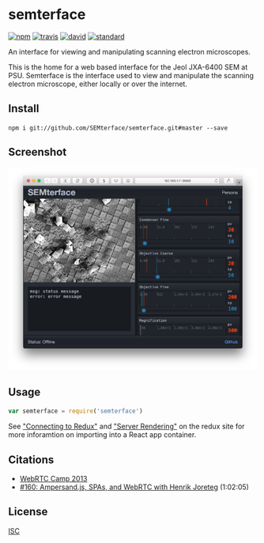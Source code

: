 # semterface

[![npm][npm-image]][npm-url]
[![travis][travis-image]][travis-url]
[![david][david-image]][david-url]
[![standard][standard-image]][standard-url]

[npm-image]: https://img.shields.io/npm/v/semterface.svg?style=flat-square
[npm-url]: https://www.npmjs.com/package/semterface
[travis-image]: https://img.shields.io/travis/bcomnes/semterface.svg?style=flat-square
[travis-url]: https://travis-ci.org/bcomnes/semterface
[standard-image]: https://img.shields.io/badge/code%20style-standard-brightgreen.svg?style=flat-square
[standard-url]: http://npm.im/standard
[david-image]: https://img.shields.io/david/SEMterface/semterface.svg?style=flat-square
[david-url]: https://david-dm.org/SEMterface/semterface

An interface for viewing and manipulating scanning electron microscopes.

This is the home for a web based interface for the Jeol JXA-6400 SEM at PSU.  Semterface is the interface used to view and manipulate the scanning electron microscope, either locally or over the internet.

## Install

```
npm i git://github.com/SEMterface/semterface.git#master --save
```

## Screenshot

![screenshot](./screenshot.png)

## Usage

```js
var semterface = require('semterface')
```

See ["Connecting to Redux"](http://rackt.org/redux/docs/basics/UsageWithReact.html) and ["Server Rendering"](http://rackt.org/redux/docs/recipes/ServerRendering.html) on the redux site for more inforamtion on importing into a React app container.

## Citations
- [WebRTC Camp 2013](http://2013.webrtccamp.com)
- [#160: Ampersand.js, SPAs, and WebRTC with Henrik Joreteg](https://changelog.com/160/) (1:02:05)


## License

[ISC](LICENSE)
